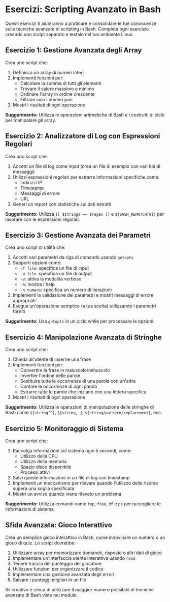 # Esercizi: Scripting Avanzato in Bash

Questi esercizi ti aiuteranno a praticare e consolidare le tue conoscenze sulle tecniche avanzate di scripting in Bash. Completa ogni esercizio creando uno script separato e testalo nel tuo ambiente Linux.

## Esercizio 1: Gestione Avanzata degli Array

Crea uno script che:
1. Definisca un array di numeri interi
2. Implementi funzioni per:
   - Calcolare la somma di tutti gli elementi
   - Trovare il valore massimo e minimo
   - Ordinare l'array in ordine crescente
   - Filtrare solo i numeri pari
3. Mostri i risultati di ogni operazione

**Suggerimento:** Utilizza le operazioni aritmetiche di Bash e i costrutti di ciclo per manipolare gli array.

## Esercizio 2: Analizzatore di Log con Espressioni Regolari

Crea uno script che:
1. Accetti un file di log come input (crea un file di esempio con vari tipi di messaggi)
2. Utilizzi espressioni regolari per estrarre informazioni specifiche come:
   - Indirizzi IP
   - Timestamp
   - Messaggi di errore
   - URL
3. Generi un report con statistiche sui dati estratti

**Suggerimento:** Utilizza `[[ $stringa =~ $regex ]]` e `${BASH_REMATCH[0]}` per lavorare con le espressioni regolari.

## Esercizio 3: Gestione Avanzata dei Parametri

Crea uno script di utilità che:
1. Accetti vari parametri da riga di comando usando `getopts`
2. Supporti opzioni come:
   - `-f file`: specifica un file di input
   - `-o file`: specifica un file di output
   - `-v`: attiva la modalità verbose
   - `-h`: mostra l'help
   - `-n numero`: specifica un numero di iterazioni
3. Implementi la validazione dei parametri e mostri messaggi di errore appropriati
4. Esegua un'operazione semplice (a tua scelta) utilizzando i parametri forniti

**Suggerimento:** Usa `getopts` in un ciclo while per processare le opzioni.

## Esercizio 4: Manipolazione Avanzata di Stringhe

Crea uno script che:
1. Chieda all'utente di inserire una frase
2. Implementi funzioni per:
   - Convertire la frase in maiuscolo/minuscolo
   - Invertire l'ordine delle parole
   - Sostituire tutte le occorrenze di una parola con un'altra
   - Contare le occorrenze di ogni parola
   - Estrarre tutte le parole che iniziano con una lettera specifica
3. Mostri i risultati di ogni operazione

**Suggerimento:** Utilizza le operazioni di manipolazione delle stringhe di Bash come `${string^^}`, `${string,,}`, `${string/pattern/replacement}`, ecc.

## Esercizio 5: Monitoraggio di Sistema

Crea uno script che:
1. Raccolga informazioni sul sistema ogni 5 secondi, come:
   - Utilizzo della CPU
   - Utilizzo della memoria
   - Spazio disco disponibile
   - Processi attivi
2. Salvi queste informazioni in un file di log con timestamp
3. Implementi un meccanismo per rilevare quando l'utilizzo delle risorse supera una soglia specificata
4. Mostri un avviso quando viene rilevato un problema

**Suggerimento:** Utilizza comandi come `top`, `free`, `df` e `ps` per raccogliere le informazioni di sistema.

## Sfida Avanzata: Gioco Interattivo

Crea un semplice gioco interattivo in Bash, come indovinare un numero o un gioco di quiz. Lo script dovrebbe:
1. Utilizzare array per memorizzare domande, risposte o altri dati di gioco
2. Implementare un'interfaccia utente interattiva usando `read`
3. Tenere traccia del punteggio del giocatore
4. Utilizzare funzioni per organizzare il codice
5. Implementare una gestione avanzata degli errori
6. Salvare i punteggi migliori in un file

Sii creativo e cerca di utilizzare il maggior numero possibile di tecniche avanzate di Bash viste nel modulo.